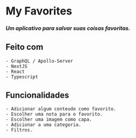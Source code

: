 # My Favorites

##### Um aplicativo para salvar suas coisas favoritas.

## Feito com

    - GraphQL / Apollo-Server
    - NextJS
    - React
    - Typescript

## Funcionalidades

    - Adicionar algum conteudo como favorito.
    - Escolher uma nota para o favorito.
    - Escolher uma imagem como capa.
    - Adicionar a uma categoria.
    - Filtros.